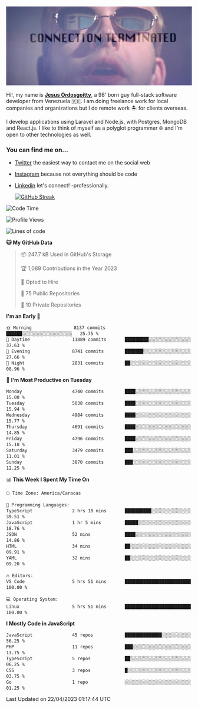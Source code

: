 ![hackers movie reference](./disconnected.jpg)

Hi!, my name is [**Jesus Ordosgoitty**](https://jodaz.xyz), a 98' born guy full-stack software developer from Venezuela 🇻🇪. I am doing freelance work for local companies and organizations but I do remote work 🏝️ for clients overseas. 

I develop applications using Laravel and Node.js, with Postgres, MongoDB and React.js. I like to think of myself as a polyglot programmer 🌐 and I'm open to other technologies as well.

### You can find me on...

- [Twitter](https://twitter.com/jodaz_) the easiest way to contact me on the social web
- [Instagram](https://instagram.com/jodaz_) because not everything should be code
- [Linkedin](https://linkedin.com/in/jodaz) let's connect! -professionally.


    [![GitHub Streak](https://streak-stats.demolab.com?user=jodaz&theme=tokyonight)](https://git.io/streak-stats)

<!--START_SECTION:waka-->
![Code Time](http://img.shields.io/badge/Code%20Time-3%2C859%20hrs%2021%20mins-blue)

![Profile Views](http://img.shields.io/badge/Profile%20Views-14-blue)

![Lines of code](https://img.shields.io/badge/From%20Hello%20World%20I%27ve%20Written-97.3%20million%20lines%20of%20code-blue)

**🐱 My GitHub Data** 

> 📦 247.7 kB Used in GitHub's Storage 
 > 
> 🏆 1,089 Contributions in the Year 2023
 > 
> 💼 Opted to Hire
 > 
> 📜 75 Public Repositories 
 > 
> 🔑 10 Private Repositories 
 > 
**I'm an Early 🐤** 

```text
🌞 Morning                8137 commits        ██████░░░░░░░░░░░░░░░░░░░   25.75 % 
🌆 Daytime                11889 commits       █████████░░░░░░░░░░░░░░░░   37.63 % 
🌃 Evening                8741 commits        ███████░░░░░░░░░░░░░░░░░░   27.66 % 
🌙 Night                  2831 commits        ██░░░░░░░░░░░░░░░░░░░░░░░   08.96 % 
```
📅 **I'm Most Productive on Tuesday** 

```text
Monday                   4740 commits        ████░░░░░░░░░░░░░░░░░░░░░   15.00 % 
Tuesday                  5038 commits        ████░░░░░░░░░░░░░░░░░░░░░   15.94 % 
Wednesday                4984 commits        ████░░░░░░░░░░░░░░░░░░░░░   15.77 % 
Thursday                 4691 commits        ████░░░░░░░░░░░░░░░░░░░░░   14.85 % 
Friday                   4796 commits        ████░░░░░░░░░░░░░░░░░░░░░   15.18 % 
Saturday                 3479 commits        ███░░░░░░░░░░░░░░░░░░░░░░   11.01 % 
Sunday                   3870 commits        ███░░░░░░░░░░░░░░░░░░░░░░   12.25 % 
```


📊 **This Week I Spent My Time On** 

```text
🕑︎ Time Zone: America/Caracas

💬 Programming Languages: 
TypeScript               2 hrs 18 mins       ██████████░░░░░░░░░░░░░░░   39.51 % 
JavaScript               1 hr 5 mins         █████░░░░░░░░░░░░░░░░░░░░   18.76 % 
JSON                     52 mins             ████░░░░░░░░░░░░░░░░░░░░░   14.86 % 
HTML                     34 mins             ██░░░░░░░░░░░░░░░░░░░░░░░   09.91 % 
YAML                     32 mins             ██░░░░░░░░░░░░░░░░░░░░░░░   09.20 % 

🔥 Editors: 
VS Code                  5 hrs 51 mins       █████████████████████████   100.00 % 

💻 Operating System: 
Linux                    5 hrs 51 mins       █████████████████████████   100.00 % 
```

**I Mostly Code in JavaScript** 

```text
JavaScript               45 repos            ██████████████░░░░░░░░░░░   56.25 % 
PHP                      11 repos            ███░░░░░░░░░░░░░░░░░░░░░░   13.75 % 
TypeScript               5 repos             ██░░░░░░░░░░░░░░░░░░░░░░░   06.25 % 
CSS                      3 repos             █░░░░░░░░░░░░░░░░░░░░░░░░   03.75 % 
Go                       1 repo              ░░░░░░░░░░░░░░░░░░░░░░░░░   01.25 % 
```




 Last Updated on 22/04/2023 01:17:44 UTC
<!--END_SECTION:waka-->
